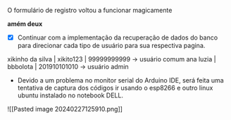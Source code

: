 O formulário de registro voltou a funcionar magicamente 

**amém deux**

- [x] Continuar com a implementação da recuperação de dados do banco para direcionar cada tipo de usuário para sua respectiva pagina.

xikinho da silva | xikito123 | 99999999999 -> usuário comum
ana luzia | bbbolota | 201910101010 -> usuário admin

- Devido a um problema no monitor serial do Arduino IDE, será feita uma tentativa de captura dos códigos ir usando o esp8266 e outro linux ubuntu instalado no notebook DELL.

![[Pasted image 20240227125910.png]]
